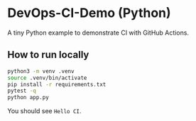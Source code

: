 # DevOps-CI-Demo (Python)

A tiny Python example to demonstrate CI with GitHub Actions.

## How to run locally

```bash
python3 -m venv .venv
source .venv/bin/activate
pip install -r requirements.txt
pytest -q
python app.py
```

You should see `Hello CI`.
